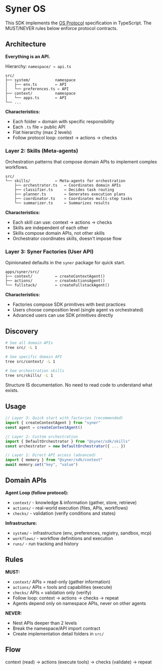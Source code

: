 # Syner OS

This SDK implements the [OS Protocol](https://github.com/synerops/protocol) specification in TypeScript.
The MUST/NEVER rules below enforce protocol contracts.

## Architecture

**Everything is an API.**

Hierarchy: `namespace/ → api.ts`

```
src/
├── system/           namespace
│   ├── env.ts        ← API
│   └── preferences.ts ← API
├── context/          namespace
│   └── apps.ts       ← API
└── ...
```

**Characteristics:**
- Each folder = domain with specific responsibility
- Each `.ts` file = public API
- Flat hierarchy (max 2 levels)
- Follow protocol loop: context → actions → checks

### Layer 2: Skills (Meta-agents)

Orchestration patterns that compose domain APIs to implement complex workflows.

```
src/
└── skills/           ← Meta-agents for orchestration
    ├── orchestrator.ts   ← Coordinates domain APIs
    ├── classifier.ts     ← Decides task routing
    ├── planner.ts        ← Generates execution plans
    ├── coordinator.ts    ← Coordinates multi-step tasks
    └── summarizer.ts     ← Summarizes results
```

**Characteristics:**
- Each skill can use: context → actions → checks
- Skills are independent of each other
- Skills compose domain APIs, not other skills
- Orchestrator coordinates skills, doesn't impose flow

### Layer 3: Syner Factories (User API)

Opinionated defaults in the `syner` package for quick start.

```
apps/syner/src/
├── context/          ← createContextAgent()
├── actions/          ← createActionsAgent()
└── fullstack/        ← createFullstackAgent()
```

**Characteristics:**
- Factories compose SDK primitives with best practices
- Users choose composition level (single agent vs orchestrated)
- Advanced users can use SDK primitives directly

## Discovery

```bash
# See all domain APIs
tree src/ -L 1

# See specific domain API
tree src/context/ -L 1

# See orchestration skills
tree src/skills/ -L 1
```

Structure IS documentation. No need to read code to understand what exists.

## Usage

```ts
// Layer 3: Quick start with factories (recommended)
import { createContextAgent } from "syner"
const agent = createContextAgent()

// Layer 2: Custom orchestration
import { DefaultOrchestrator } from "@syner/sdk/skills"
const orchestrator = new DefaultOrchestrator({ ... })

// Layer 1: Direct API access (advanced)
import { memory } from "@syner/sdk/context"
await memory.set("key", "value")
```

## Domain APIs

**Agent Loop (follow protocol):**

- `context/` - knowledge & information (gather, store, retrieve)
- `actions/` - real-world execution (files, APIs, workflows)
- `checks/` - validation (verify conditions and states)

**Infrastructure:**

- `system/` - infrastructure (env, preferences, registry, sandbox, mcp)
- `workflows/` - workflow definitions and execution
- `runs/` - run tracking and history

## Rules

**MUST:**

- `context/` APIs = read-only (gather information)
- `actions/` APIs = tools and capabilities (execute)
- `checks/` APIs = validation only (verify)
- Follow loop: context → actions → checks → repeat
- Agents depend only on namespace APIs, never on other agents

**NEVER:**

- Nest APIs deeper than 2 levels
- Break the namespace/API import contract
- Create implementation detail folders in `src/`

## Flow

context (read) → actions (execute tools) → checks (validate) → repeat
